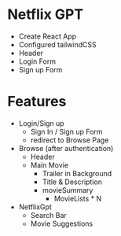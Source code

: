 # Netflix GPT

- Create React App
- Configured tailwindCSS
- Header
- Login Form
- Sign up Form



# Features 
- Login/Sign up
    - Sign In / Sign up Form
    - redirect to Browse Page
- Browse (after authentication)
    - Header
    - Main Movie
        - Trailer in Background
        - Title & Description
        - movieSummary
             - MovieLists * N
- NetflixGpt
  - Search Bar
  - Movie Suggestions